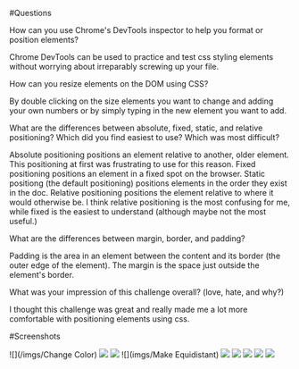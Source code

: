 #Questions

How can you use Chrome's DevTools inspector to help you format or position elements?

Chrome DevTools can be used to practice and test css styling elements without worrying about irreparably screwing up your file.

How can you resize elements on the DOM using CSS?

By double clicking on the size elements you want to change and adding your own numbers or by simply typing in the new element you want to add.

What are the differences between absolute, fixed, static, and relative positioning? Which did you find easiest to use? Which was most difficult?

Absolute positioning positions an element relative to another, older element. This positioning at first was frustrating to use for this reason. Fixed positioning positions an element in a fixed spot on the browser. Static positiong (the default positioning) positions elements in the order they exist in the doc. Relative positioning positions the element relative to where it would otherwise be. I think relative positioning is the most confusing for me, while fixed is the easiest to understand (although maybe not the most useful.)

What are the differences between margin, border, and padding?

Padding is the area in an element between the content and its border (the outer edge of the element). The margin is the space just outside the element's border.

What was your impression of this challenge overall? (love, hate, and why?)

I thought this challenge was great and really made me a lot more comfortable with positioning elements using css.


#Screenshots

![](/imgs/Change Color)
![](imgs/Column)
![](imgs/Row)
![](imgs/Make Equidistant)
![](imgs/Squares)
![](imgs/Footer)
![](imgs/Header)
![](imgs/Sidebar)
![](imgs/Creative)


